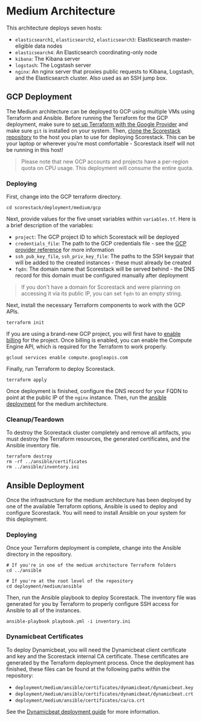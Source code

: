 Medium Architecture
===================

This architecture deploys seven hosts:

- `elasticsearch1`, `elasticsearch2`, `elasticsearch3`: Elasticsearch master-eligible data nodes
- `elasticsearch4`: An Elasticsearch coordinating-only node
- `kibana`: The Kibana server
- `logstash`: The Logstash server
- `nginx`: An nginx server that proxies public requests to Kibana, Logstash, and the Elasticsearch cluster. Also used as an SSH jump box.

GCP Deployment
--------------

The Medium architecture can be deployed to GCP using multiple VMs using Terraform and Ansible. Before running the Terraform for the GCP deployment, make sure to [set up Terraform with the Google Provider](https://www.terraform.io/docs/providers/google/guides/getting_started.html) and make sure `git` is installed on your system. Then, [clone the Scorestack repository](cloning.md) to the host you plan to use for deploying Scorestack. This can be your laptop or wherever you're most comfortable - Scorestack itself will not be running in this host!

> Please note that new GCP accounts and projects have a per-region quota on CPU usage. This deployment will consume the entire quota.

### Deploying

First, change into the GCP terraform directory.

```shell
cd scorestack/deployment/medium/gcp
```

Next, provide values for the five unset variables within `variables.tf`. Here is a brief description of the variables:

- `project`: The GCP project ID to which Scorestack will be deployed
- `credentials_file`: The path to the GCP credentials file - see the [GCP provider reference](https://www.terraform.io/docs/providers/google/guides/provider_reference.html#credentials) for more information
- `ssh_pub_key_file`, `ssh_priv_key_file`: The paths to the SSH keypair that will be added to the created instances - these must already be created
- `fqdn`: The domain name that Scorestack will be served behind - the DNS record for this domain must be configured manually after deployment

> If you don't have a domain for Scorestack and were planning on accessing it via its public IP, you can set `fqdn` to an empty string.

Next, install the necessary Terraform components to work with the GCP APIs.

```shell
terraform init
```

If you are using a brand-new GCP project, you will first have to [enable billing](https://cloud.google.com/billing/docs/how-to/modify-project) for the project. Once billing is enabled, you can enable the Compute Engine API, which is required for the Terraform to work properly.

```shell
gcloud services enable compute.googleapis.com
```

Finally, run Terraform to deploy Scorestack.

```shell
terraform apply
```

Once deployment is finished, configure the DNS record for your FQDN to point at the public IP of the `nginx` instance. Then, run the [ansible deployment](#ansible-deployment) for the medium architecture.

### Cleanup/Teardown

To destroy the Scorestack cluster completely and remove all artifacts, you must destroy the Terraform resources, the generated certificates, and the Ansible inventory file.

```shell
terraform destroy
rm -rf ../ansible/certificates
rm ../ansible/inventory.ini
```

Ansible Deployment
------------------

Once the infrastructure for the medium architecture has been deployed by one of the available Terraform options, Ansible is used to deploy and configure Scorestack. You will need to install Ansible on your system for this deployment.

### Deploying

Once your Terraform deployment is complete, change into the Ansible directory in the repository.

```shell
# If you're in one of the medium architecture Terraform folders
cd ../ansible

# If you're at the root level of the repository
cd deployment/medium/ansible
```

Then, run the Ansible playbook to deploy Scorestack. The inventory file was generated for you by Terraform to properly configure SSH access for Ansible to all of the instances.

```shell
ansible-playbook playbook.yml -i inventory.ini
```

### Dynamicbeat Certificates

To deploy Dynamicbeat, you will need the Dynamicbeat client certificate and key and the Scorestack internal CA certificate. These certificates are generated by the Terraform deployment process. Once the deployment has finished, these files can be found at the following paths within the repository:

- `deployment/medium/ansible/certificates/dynamicbeat/dynamicbeat.key`
- `deployment/medium/ansible/certificates/dynamicbeat/dynamicbeat.crt`
- `deployment/medium/ansible/certificates/ca/ca.crt`

See the [Dynamicbeat deployment guide](dynamicbeat.md) for more information.
